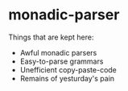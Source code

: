 monadic-parser
==============
Things that are kept here:
  * Awful monadic parsers
  * Easy-to-parse grammars
  * Unefficient copy-paste-code
  * Remains of yesturday's pain
